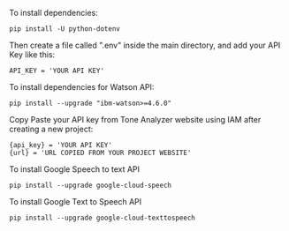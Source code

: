 To install dependencies:

```
pip install -U python-dotenv
```

Then create a file called ".env" inside the main directory, and add your API Key like this:
```
API_KEY = 'YOUR API KEY'
```
To install dependencies for Watson API:

```
pip install --upgrade "ibm-watson>=4.6.0"
```

Copy Paste your API key from Tone Analyzer website using IAM after creating a new project:

```
{api_key} = 'YOUR API KEY'
{url} = 'URL COPIED FROM YOUR PROJECT WEBSITE'
```
To install Google Speech to text API

```
pip install --upgrade google-cloud-speech
```
To install Google Text to Speech API

```
pip install --upgrade google-cloud-texttospeech
```

